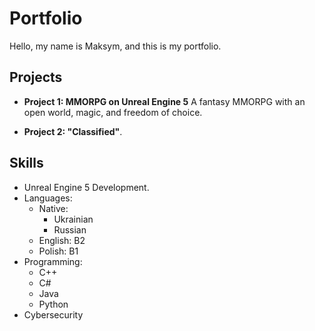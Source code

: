 # Portfolio

Hello, my name is Maksym, and this is my portfolio.

## Projects

- **Project 1: MMORPG on Unreal Engine 5** A fantasy MMORPG with an open world, magic, and freedom of choice.

- **Project 2: "Classified"**.

## Skills

- Unreal Engine 5 Development.
- Languages:
  - Native:
    - Ukrainian
    - Russian
  - English: B2
  - Polish: B1
- Programming:
  - C++
  - C#
  - Java
  - Python
- Cybersecurity
